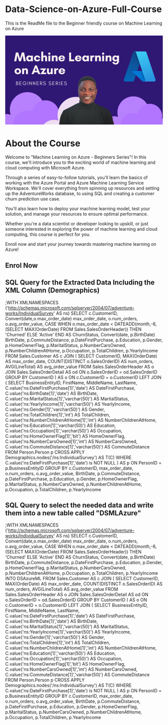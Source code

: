 # Data-Science-on-Azure-Full-Course
This is the ReadMe file to the Beginner friendly course on Machine Learning on Azure

![](course_image.png)
# About the Course
Welcome to "Machine Learning on Azure - Beginners Series"! In this course, we'll introduce you to the exciting world of machine learning and cloud computing with Microsoft Azure.

Through a series of easy-to-follow tutorials, you'll learn the basics of working with the Azure Portal and Azure Machine Learning Service Workspace. We'll cover everything from spinning up resources and setting up the AdventureWorks database, to using SQL and creating a customer churn prediction use case.

You'll also learn how to deploy your machine learning model, test your solution, and manage your resources to ensure optimal performance.

Whether you're a data scientist or developer looking to upskill, or just someone interested in exploring the power of machine learning and cloud computing, this course is perfect for you.

Enroll now and start your journey towards mastering machine learning on Azure!

## Enrol Now



## SQL Query for the Extracted Data Including the XML Column (Demographics)
;WITH XMLNAMESPACES ('http://schemas.microsoft.com/sqlserver/2004/07/adventure-works/IndividualSurvey' AS ns)
SELECT c.CustomerID, Convert(date,o.max_order_date) max_order_date, o.num_orders, o.avg_order_value, 
  CASE 
    WHEN o.max_order_date < DATEADD(month,-6,(SELECT MAX(OrderDate) FROM Sales.SalesOrderHeader))
    THEN 'Churned'
    ELSE 'Active' 
  END AS ChurnStatus,
  Convert(date, p.BirthDate) BirthDate,
  p.CommuteDistance,
  p.DateFirstPurchase,
  p.Education,
  p.Gender,
  p.HomeOwnerFlag,
  p.MaritalStatus,
  p.NumberCarsOwned,
  p.NumberChildrenAtHome,
  p.Occupation,
  p.TotalChildren,
  p.YearlyIncome
FROM Sales.Customer AS c
JOIN (
  SELECT CustomerID, MAX(OrderDate) AS max_order_date, COUNT(DISTINCT o.SalesOrderID) AS num_orders, AVG(LineTotal) AS avg_order_value
  FROM Sales.SalesOrderHeader AS o
  JOIN Sales.SalesOrderDetail AS od ON o.SalesOrderID = od.SalesOrderID
  GROUP BY CustomerID
) AS o ON c.CustomerID = o.CustomerID
LEFT JOIN (
SELECT BusinessEntityID,
   FirstName, 
   MiddleName,
   LastName,
   C.value('ns:DateFirstPurchase[1]','date') AS DateFirstPurchase,
   C.value('ns:BirthDate[1]','date') AS BirthDate,
   C.value('ns:MaritalStatus[1]','varchar(50)') AS MaritalStatus,
   C.value('ns:YearlyIncome[1]','varchar(50)') AS YearlyIncome,
   C.value('ns:Gender[1]','varchar(50)') AS Gender,
   C.value('ns:TotalChildren[1]','int') AS TotalChildren,
   C.value('ns:NumberChildrenAtHome[1]','int') AS NumberChildrenAtHome,
   C.value('ns:Education[1]','varchar(50)') AS Education,
   C.value('ns:Occupation[1]','varchar(50)') AS Occupation,
   C.value('ns:HomeOwnerFlag[1]','bit') AS HomeOwnerFlag,
   C.value('ns:NumberCarsOwned[1]','int') AS NumberCarsOwned,
   C.value('ns:CommuteDistance[1]','varchar(50)') AS CommuteDistance
FROM Person.Person p
CROSS APPLY Demographics.nodes('/ns:IndividualSurvey') AS T(C)
WHERE C.value('ns:DateFirstPurchase[1]','date') is NOT NULL
) AS p ON PersonID = p.BusinessEntityID
GROUP BY c.CustomerID, max_order_date, o.num_orders, o.avg_order_value,
  BirthDate,
  p.CommuteDistance,
  p.DateFirstPurchase,
  p.Education,
  p.Gender,
  p.HomeOwnerFlag,
  p.MaritalStatus,
  p.NumberCarsOwned,
  p.NumberChildrenAtHome,
  p.Occupation,
  p.TotalChildren,
  p.YearlyIncome



## SQL Query to select the needed data and write them into a new table called "DSMLAzure"
;WITH XMLNAMESPACES ('http://schemas.microsoft.com/sqlserver/2004/07/adventure-works/IndividualSurvey' AS ns)
SELECT c.CustomerID, Convert(date,o.max_order_date) max_order_date, o.num_orders, o.avg_order_value, 
  CASE 
    WHEN o.max_order_date < DATEADD(month,-6,(SELECT MAX(OrderDate) FROM Sales.SalesOrderHeader))
    THEN 'Churned'
    ELSE 'Active' 
  END AS ChurnStatus,
  Convert(date, p.BirthDate) BirthDate,
  p.CommuteDistance,
  p.DateFirstPurchase,
  p.Education,
  p.Gender,
  p.HomeOwnerFlag,
  p.MaritalStatus,
  p.NumberCarsOwned,
  p.NumberChildrenAtHome,
  p.Occupation,
  p.TotalChildren,
  p.YearlyIncome
INTO DSAzureML
FROM Sales.Customer AS c
JOIN (
  SELECT CustomerID, MAX(OrderDate) AS max_order_date, COUNT(DISTINCT o.SalesOrderID) AS num_orders, AVG(LineTotal) AS avg_order_value
  FROM Sales.SalesOrderHeader AS o
  JOIN Sales.SalesOrderDetail AS od ON o.SalesOrderID = od.SalesOrderID
  GROUP BY CustomerID
) AS o ON c.CustomerID = o.CustomerID
LEFT JOIN (
SELECT BusinessEntityID,
   FirstName, 
   MiddleName,
   LastName,
   C.value('ns:DateFirstPurchase[1]','date') AS DateFirstPurchase,
   C.value('ns:BirthDate[1]','date') AS BirthDate,
   C.value('ns:MaritalStatus[1]','varchar(50)') AS MaritalStatus,
   C.value('ns:YearlyIncome[1]','varchar(50)') AS YearlyIncome,
   C.value('ns:Gender[1]','varchar(50)') AS Gender,
   C.value('ns:TotalChildren[1]','int') AS TotalChildren,
   C.value('ns:NumberChildrenAtHome[1]','int') AS NumberChildrenAtHome,
   C.value('ns:Education[1]','varchar(50)') AS Education,
   C.value('ns:Occupation[1]','varchar(50)') AS Occupation,
   C.value('ns:HomeOwnerFlag[1]','bit') AS HomeOwnerFlag,
   C.value('ns:NumberCarsOwned[1]','int') AS NumberCarsOwned,
   C.value('ns:CommuteDistance[1]','varchar(50)') AS CommuteDistance
FROM Person.Person p
CROSS APPLY Demographics.nodes('/ns:IndividualSurvey') AS T(C)
WHERE C.value('ns:DateFirstPurchase[1]','date') is NOT NULL
) AS p ON PersonID = p.BusinessEntityID
GROUP BY c.CustomerID, max_order_date, o.num_orders, o.avg_order_value,
  BirthDate,
  p.CommuteDistance,
  p.DateFirstPurchase,
  p.Education,
  p.Gender,
  p.HomeOwnerFlag,
  p.MaritalStatus,
  p.NumberCarsOwned,
  p.NumberChildrenAtHome,
  p.Occupation,
  p.TotalChildren,
  p.YearlyIncome


